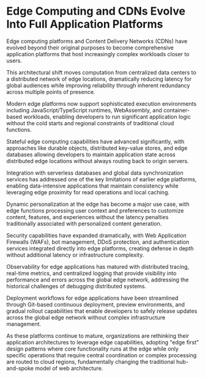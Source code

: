 # Edge Computing and CDNs Evolve Into Full Application Platforms

Edge computing platforms and Content Delivery Networks (CDNs) have evolved beyond their original purposes to become comprehensive application platforms that host increasingly complex workloads closer to users.

This architectural shift moves computation from centralized data centers to a distributed network of edge locations, dramatically reducing latency for global audiences while improving reliability through inherent redundancy across multiple points of presence.

Modern edge platforms now support sophisticated execution environments including JavaScript/TypeScript runtimes, WebAssembly, and container-based workloads, enabling developers to run significant application logic without the cold starts and regional constraints of traditional cloud functions.

Stateful edge computing capabilities have advanced significantly, with approaches like durable objects, distributed key-value stores, and edge databases allowing developers to maintain application state across distributed edge locations without always routing back to origin servers.

Integration with serverless databases and global data synchronization services has addressed one of the key limitations of earlier edge platforms, enabling data-intensive applications that maintain consistency while leveraging edge proximity for read operations and local caching.

Dynamic personalization at the edge has become a major use case, with edge functions processing user context and preferences to customize content, features, and experiences without the latency penalties traditionally associated with personalized content generation.

Security capabilities have expanded dramatically, with Web Application Firewalls (WAFs), bot management, DDoS protection, and authentication services integrated directly into edge platforms, creating defense in depth without additional latency or infrastructure complexity.

Observability for edge applications has matured with distributed tracing, real-time metrics, and centralized logging that provide visibility into performance and errors across the global edge network, addressing the historical challenges of debugging distributed systems.

Deployment workflows for edge applications have been streamlined through Git-based continuous deployment, preview environments, and gradual rollout capabilities that enable developers to safely release updates across the global edge network without complex infrastructure management.

As these platforms continue to mature, organizations are rethinking their application architectures to leverage edge capabilities, adopting "edge first" design patterns where core functionality runs at the edge while only specific operations that require central coordination or complex processing are routed to cloud regions, fundamentally changing the traditional hub-and-spoke model of web architecture.